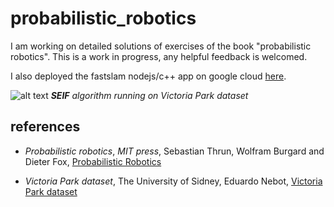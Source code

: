 # probabilistic_robotics
I am working on detailed solutions of exercises of the book "probabilistic robotics". This is a work in progress, any helpful feedback is welcomed.

I also deployed the fastslam nodejs/c++ app on google cloud [here](http://http://35.246.114.98:8080).

![alt text](https://github.com/pptacher/probabilistic_robotics/blob/master/ch12_the_sparse_extended_information_filter/seif.jpg)
***SEIF** algorithm running on Victoria Park dataset*


## references

- *Probabilistic robotics*, *MIT press*, Sebastian Thrun, Wolfram Burgard and Dieter Fox, [Probabilistic Robotics](https://mitpress.mit.edu/books/probabilistic-robotics)

- *Victoria Park dataset*, The University of Sidney, Eduardo Nebot, [Victoria Park dataset](http://www-personal.acfr.usyd.edu.au/nebot/victoria_park.htm)
